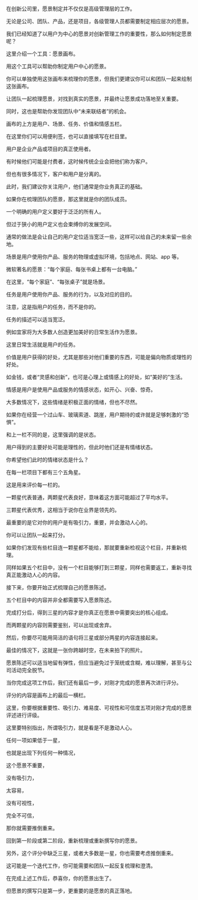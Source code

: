 在创新公司里，愿景制定并不仅仅是高级管理层的工作。

无论是公司、团队、产品，还是项目，各级管理人员都需要制定相应层次的愿景。

我们已经知道了以用户为中心的愿景对创新管理工作的重要性，那么如何制定愿景呢？

这里介绍一个工具：愿景画布。

用这个工具可以帮助你制定用户中心的愿景。

你可以单独使用这张画布来梳理你的愿景，但我们更建议你可以和团队一起来绘制这张画布。

让团队一起梳理愿景，对找到真实的愿景，并最终让愿景成功落地至关重要。

同时，这也是帮助你发现团队中“未来联结者”的机会。

画布的上方是用户、场景、任务、价值和情感五栏。

在这里你们可以用便利签，也可以直接填写在栏目里。

用户是企业产品或项目的真正使用者。

有时候他们可能是付费者，这时候传统企业会把他们称为客户。

但也有很多情况下，客户和用户是分离的。

此时，我们建议你关注用户，他们通常是你业务真正的基础。

如果你在梳理团队的愿景，那这里就是你的团队成员。

一个明确的用户定义要好于泛泛的所有人。

但过于狭小的用户定义也会束缚你的发展空间。

通常的做法是会让自己的用户定位适当宽泛一些，这样可以给自己的未来留一些余地。

场景是用户使用你产品、服务的物理或虚拟环境，包括地点、网站、app 等。

微软著名的愿景：“每个家庭、每张书桌上都有一台电脑。”

在这里，“每个家庭”、“每张桌子”就是场景。

任务是用户使用你产品、服务的行为，以及对应的目的。

注意，这是指用户的任务，而不是你的。

任务的描述可以适当宽泛。

例如宜家将为大多数人创造更加美好的日常生活作为愿景。

这里日常生活就是用户的任务。

价值是用户获得的好处，尤其是那些对他们重要的东西，可能是偏向物质或理性的好处。

如金钱，或者“灵感和创新”，也可是心理上或情感上的好处，如“美好的”生活。

情感是用户是使用产品或服务的情感状态，如开心、兴奋、惊奇。

大多数情况下，这些情绪是积极正面的情绪，但也不尽然。

如果你在经营一个过山车、玻璃索道、跳崖，用户期待的或许就是足够刺激的“恐惧”。

和上一栏不同的是，这里强调的是状态。

用户得到的主要好处可能是理性的，但此时他们还是有情绪状态。

你希望他们此时的情绪状态是什么？

在每一栏项目下都有三个五角星。

这是用来评价每一栏的。

一颗星代表普通，两颗星代表良好，意味着这方面可能超过了平均水平。

三颗星代表优秀，这相当于说你在业界是领先的。

最重要的是它对你的用户是有吸引力，重要，并会激动人心的。

你可以让团队一起来打分。

如果你们发现有些栏目连一颗星都不能给，那就要重新检视这个栏目，并重新梳理。

同样如果五个栏目中，没有一个栏目能够打到三颗星，同样也需要返工，重新寻找真正能激动人心的内容。

接下来，你要开始正式梳理自己的愿景陈述。

五个栏目中的内容并非全都需要写入愿景陈述。

完成打分后，得到三星的内容才是你真正在愿景中需要突出的核心组成。

而两颗星的内容则需要鉴别，可以出现或舍弃。

然后，你要尽可能用简洁的语句将三星或部分两星的内容连接起来。

最佳的情况下，这就是一张你跨越时空，在未来拍下的照片。

愿景陈述可以适当地留有弹性，但应当避免过于笼统或含糊，难以理解，甚至与公司活动完全脱节。

当你完成这项工作后，我们还有最后一步，对刚才完成的愿景再次进行评分。

评分的内容是画布上的最后一横栏。

这里，你要根据重要性、吸引力、难易度、可视性和可信度五项对刚才完成的愿景评述进行评级。

这里要特别指出，所谓吸引力，就是看是不是激动人心。

任何一项如果低于一星，

也就是出现下列任何一种情况，

这个愿景不重要，

没有吸引力，

太容易，

没有可视性，

完全不可信，

那你就需要推倒重来。

回到第一阶段或第二阶段，重新梳理或重新撰写你的愿景。

另外，这个评分中缺乏三星，或者大多数是一星，你也需要考虑推倒重来。

这可能是一个迭代工作，你可能需要和团队一起反复梳理和澄清。

在完成上述工作后，恭喜你，你的愿景出生了。

但愿景的撰写只是第一步，更重要的是愿景的真正落地。
